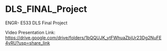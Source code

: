 # DLS_FINAL_Project

ENGR- E533 DLS Final Project 

Video Presentation Link: https://drive.google.com/drive/folders/1bQQUJK_ytFWhuaZbjUr23Dg2NuFE4yRU?usp=share_link
